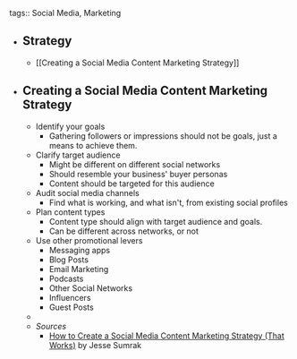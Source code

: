 tags:: Social Media, Marketing

- ## Strategy
	- [[Creating a Social Media Content Marketing Strategy]]
- ## Creating a Social Media Content Marketing Strategy
	- Identify your goals
		- Gathering followers or impressions should not be goals, just a means to achieve them.
	- Clarify target audience
		- Might be different on different social networks
		- Should resemble your business' buyer personas
		- Content should be targeted for this audience
	- Audit social media channels
		- Find what is working, and what isn't, from existing social profiles
	- Plan content types
		- Content type should align with target audience and goals.
		- Can be different across networks, or not
	- Use other promotional levers
		- Messaging apps
		- Blog Posts
		- Email Marketing
		- Podcasts
		- Other Social Networks
		- Influencers
		- Guest Posts
	-
	- *Sources*
		- [How to Create a Social Media Content Marketing Strategy (That Works)](https://sendgrid.com/blog/social-media-content-marketing-strategy) by Jesse Sumrak